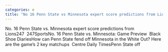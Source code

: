```yaml
---
categories: e
title: "No 16 Penn State vs Minnesota expert score predictions from Lions247  247Sports"
---
```

No. 16 Penn State vs. Minnesota expert score predictions from Lions247&nbsp;&nbsp;247SportsNo. 16 Penn State vs. Minnesota: Game Preview&nbsp;&nbsp;Black Shoe DiariesHow can Penn State fend off Minnesota in the White Out? Here are the game’s 2 key matchups&nbsp;&nbsp;Centre Daily TimesPenn State off